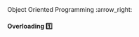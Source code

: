 <link rel="stylesheet" href="{{baseUrl}}/css/textbook.css">

<div class="website-content">

<div id="path">Object Oriented Programming :arrow_right: </div>

<div id="title">

#### Overloading :one:

</div>

<div id="body">

<dynamic-panel src="../../oopDesign/inheritance/overloading/embed.md" header="OOP: Inheritance: Overloading" is-open></dynamic-panel>

<p/>

</div>

</div>
